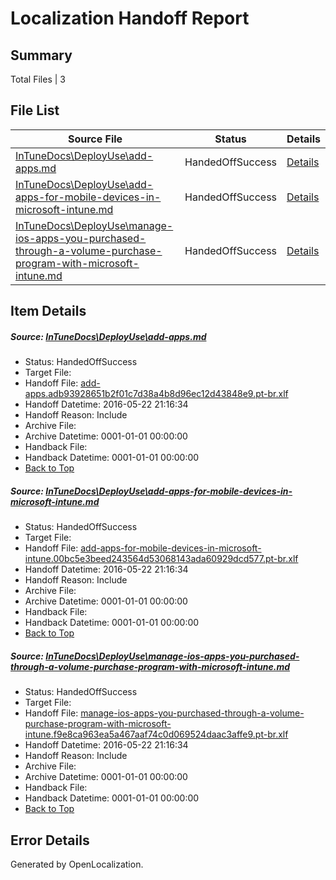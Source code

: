 # <a name='report-top'></a> Localization Handoff Report

## Summary
 Total Files | 3

## File List
 Source File | Status | Details 
 ----------- | ------ | ------- 
 [InTuneDocs\DeployUse\add-apps.md](https://github.com/Microsoft/IntuneDocs-pr/blob/6a232475ebd6fb301ba04c00d2c12b7111fa8976/InTuneDocs/DeployUse/add-apps.md) | HandedOffSuccess | [Details](#2758799a3713a79a43280b8ff61deff08993827a11)
 [InTuneDocs\DeployUse\add-apps-for-mobile-devices-in-microsoft-intune.md](https://github.com/Microsoft/IntuneDocs-pr/blob/6a232475ebd6fb301ba04c00d2c12b7111fa8976/InTuneDocs/DeployUse/add-apps-for-mobile-devices-in-microsoft-intune.md) | HandedOffSuccess | [Details](#eb735cdbaf574104ad090c770fcc9f1f18a54d309)
 [InTuneDocs\DeployUse\manage-ios-apps-you-purchased-through-a-volume-purchase-program-with-microsoft-intune.md](https://github.com/Microsoft/IntuneDocs-pr/blob/6a232475ebd6fb301ba04c00d2c12b7111fa8976/InTuneDocs/DeployUse/manage-ios-apps-you-purchased-through-a-volume-purchase-program-with-microsoft-intune.md) | HandedOffSuccess | [Details](#1492b99c8ff674d23b78ac311ff1cd07371bfd2970)

## Item Details
##### <a name='2758799a3713a79a43280b8ff61deff08993827a11'></a> Source: [InTuneDocs\DeployUse\add-apps.md](https://github.com/Microsoft/IntuneDocs-pr/blob/6a232475ebd6fb301ba04c00d2c12b7111fa8976/InTuneDocs/DeployUse/add-apps.md)
* Status: HandedOffSuccess
* Target File: 
* Handoff File: [add-apps.adb93928651b2f01c7d38a4b8d96ec12d43848e9.pt-br.xlf](https://github.com/Microsoft/EM.handoff/blob/b009df130e97dfdc93046d063094263e5c1a22b2/ol-handoff/Microsoft/IntuneDocs-pr.pt-br/master/add-apps.adb93928651b2f01c7d38a4b8d96ec12d43848e9.pt-br.xlf)
* Handoff Datetime: 2016-05-22 21:16:34
* Handoff Reason: Include
* Archive File: 
* Archive Datetime: 0001-01-01 00:00:00
* Handback File: 
* Handback Datetime: 0001-01-01 00:00:00
* [Back to Top](#report-top)

##### <a name='eb735cdbaf574104ad090c770fcc9f1f18a54d309'></a> Source: [InTuneDocs\DeployUse\add-apps-for-mobile-devices-in-microsoft-intune.md](https://github.com/Microsoft/IntuneDocs-pr/blob/6a232475ebd6fb301ba04c00d2c12b7111fa8976/InTuneDocs/DeployUse/add-apps-for-mobile-devices-in-microsoft-intune.md)
* Status: HandedOffSuccess
* Target File: 
* Handoff File: [add-apps-for-mobile-devices-in-microsoft-intune.00bc5e3beed243564d53068143ada60929dcd577.pt-br.xlf](https://github.com/Microsoft/EM.handoff/blob/b009df130e97dfdc93046d063094263e5c1a22b2/ol-handoff/Microsoft/IntuneDocs-pr.pt-br/master/add-apps-for-mobile-devices-in-microsoft-intune.00bc5e3beed243564d53068143ada60929dcd577.pt-br.xlf)
* Handoff Datetime: 2016-05-22 21:16:34
* Handoff Reason: Include
* Archive File: 
* Archive Datetime: 0001-01-01 00:00:00
* Handback File: 
* Handback Datetime: 0001-01-01 00:00:00
* [Back to Top](#report-top)

##### <a name='1492b99c8ff674d23b78ac311ff1cd07371bfd2970'></a> Source: [InTuneDocs\DeployUse\manage-ios-apps-you-purchased-through-a-volume-purchase-program-with-microsoft-intune.md](https://github.com/Microsoft/IntuneDocs-pr/blob/6a232475ebd6fb301ba04c00d2c12b7111fa8976/InTuneDocs/DeployUse/manage-ios-apps-you-purchased-through-a-volume-purchase-program-with-microsoft-intune.md)
* Status: HandedOffSuccess
* Target File: 
* Handoff File: [manage-ios-apps-you-purchased-through-a-volume-purchase-program-with-microsoft-intune.f9e8ca963ea5a467aaf74c0d069524daac3affe9.pt-br.xlf](https://github.com/Microsoft/EM.handoff/blob/b009df130e97dfdc93046d063094263e5c1a22b2/ol-handoff/Microsoft/IntuneDocs-pr.pt-br/master/manage-ios-apps-you-purchased-through-a-volume-purchase-program-with-microsoft-intune.f9e8ca963ea5a467aaf74c0d069524daac3affe9.pt-br.xlf)
* Handoff Datetime: 2016-05-22 21:16:34
* Handoff Reason: Include
* Archive File: 
* Archive Datetime: 0001-01-01 00:00:00
* Handback File: 
* Handback Datetime: 0001-01-01 00:00:00
* [Back to Top](#report-top)


## Error Details

Generated by OpenLocalization.

